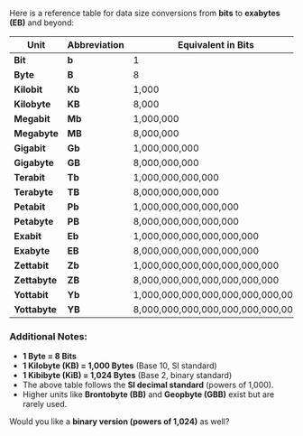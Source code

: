 Here is a reference table for data size conversions from **bits** to **exabytes (EB)** and beyond:

| Unit               | Abbreviation | Equivalent in Bits                | Equivalent in Bytes               |
|--------------------|-------------|-----------------------------------|-----------------------------------|
| **Bit**           | **b**        | 1                                 | 1/8                               |
| **Byte**          | **B**        | 8                                 | 1                                 |
| **Kilobit**       | **Kb**       | 1,000                             | 125                               |
| **Kilobyte**      | **KB**       | 8,000                             | 1,000                             |
| **Megabit**       | **Mb**       | 1,000,000                         | 125,000                           |
| **Megabyte**      | **MB**       | 8,000,000                         | 1,000,000                         |
| **Gigabit**       | **Gb**       | 1,000,000,000                     | 125,000,000                       |
| **Gigabyte**      | **GB**       | 8,000,000,000                     | 1,000,000,000                     |
| **Terabit**       | **Tb**       | 1,000,000,000,000                 | 125,000,000,000                   |
| **Terabyte**      | **TB**       | 8,000,000,000,000                 | 1,000,000,000,000                 |
| **Petabit**       | **Pb**       | 1,000,000,000,000,000             | 125,000,000,000,000               |
| **Petabyte**      | **PB**       | 8,000,000,000,000,000             | 1,000,000,000,000,000             |
| **Exabit**        | **Eb**       | 1,000,000,000,000,000,000         | 125,000,000,000,000,000           |
| **Exabyte**       | **EB**       | 8,000,000,000,000,000,000         | 1,000,000,000,000,000,000         |
| **Zettabit**      | **Zb**       | 1,000,000,000,000,000,000,000     | 125,000,000,000,000,000,000       |
| **Zettabyte**     | **ZB**       | 8,000,000,000,000,000,000,000     | 1,000,000,000,000,000,000,000     |
| **Yottabit**      | **Yb**       | 1,000,000,000,000,000,000,000,000 | 125,000,000,000,000,000,000,000   |
| **Yottabyte**     | **YB**       | 8,000,000,000,000,000,000,000,000 | 1,000,000,000,000,000,000,000,000 |

### **Additional Notes:**
- **1 Byte = 8 Bits**
- **1 Kilobyte (KB) = 1,000 Bytes** (Base 10, SI standard)
- **1 Kibibyte (KiB) = 1,024 Bytes** (Base 2, binary standard)
- The above table follows the **SI decimal standard** (powers of 1,000).  
- Higher units like **Brontobyte (BB)** and **Geopbyte (GBB)** exist but are rarely used.

Would you like a **binary version (powers of 1,024)** as well?
